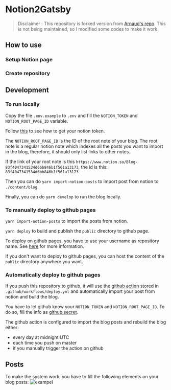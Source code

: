 # Notion2Gatsby

> Disclaimer : This repository is forked version from [Arnaud's repo](https://github.com/ArnaudValensi/ArnaudValensi.github.io). This is not being maintained, so I modified some codes to make it work.

## How to use

### Setup Notion page

### Create repository





## Development

### To run locally

Copy the file `.env.example` to `.env` and fill the `NOTION_TOKEN` and `NOTION_ROOT_PAGE_ID` variable.

Follow [this](https://www.redgregory.com/notion/2020/6/15/9zuzav95gwzwewdu1dspweqbv481s5) to see how to get your notion token.

The `NOTION_ROOT_PAGE_ID` is the ID of the root note of your blog. The root note is a regular notion note which indexes all the posts you want to import in the blog, therefore, it should only list links to other notes.

If the link of your root note is this `https://www.notion.so/Blog-83f4047341534d6bb846b1f561a13173`, the id is this: `83f4047341534d6bb846b1f561a13173`

Then you can do `yarn import-notion-posts` to import post from notion to `./content/blog`.

Finally, you can do `yarn develop` to run the blog locally.



### To manually deploy to github pages

`yarn import-notion-posts` to import the posts from notion.

`yarn deploy` to build and publish the `public` directory to github page.

To deploy on github pages, you have to use your username as repository name. See [here](https://pages.github.com/) for more information.

If you don't want to deploy to github pages, you can host the content of the `public` directory anywhere you want.



### Automatically deploy to github pages

If you push this repository to github, it will use the [github action](https://github.com/features/actions) stored in `.github/workflows/deploy.yml` and automatically import your post from notion and build the blog.

You have to let github know your `NOTION_TOKEN` and `NOTION_ROOT_PAGE_ID`. To do so, fill the info as [github secret](https://docs.github.com/en/actions/configuring-and-managing-workflows/creating-and-storing-encrypted-secrets).

The github action is configured to import the blog posts and rebuild the blog either:

- every day at midnight UTC
- each time you push on master
- if you manually trigger the action on github

## Posts

To make the system work, you have to fill the following elements on your blog posts:
![exampel](https://user-images.githubusercontent.com/604486/95316471-24c4ee80-0894-11eb-8399-f99701b801da.png)

